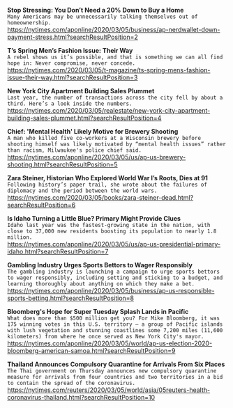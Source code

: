 **Stop Stressing: You Don’t Need a 20% Down to Buy a Home**\
`Many Americans may be unnecessarily talking themselves out of homeownership.`\
https://nytimes.com/aponline/2020/03/05/business/ap-nerdwallet-down-payment-stress.html?searchResultPosition=2

**T’s Spring Men’s Fashion Issue: Their Way**\
`A rebel shows us it’s possible, and that is something we can all find hope in: Never compromise, never concede.`\
https://nytimes.com/2020/03/05/t-magazine/ts-spring-mens-fashion-issue-their-way.html?searchResultPosition=3

**New York City Apartment Building Sales Plummet**\
`Last year, the number of transactions across the city fell by about a third. Here’s a look inside the numbers.`\
https://nytimes.com/2020/03/05/realestate/new-york-city-apartment-building-sales-plummet.html?searchResultPosition=4

**Chief: 'Mental Health' Likely Motive for Brewery Shooting**\
`A man who killed five co-workers at a Wisconsin brewery before shooting himself was likely motivated by “mental health issues” rather than racism, Milwaukee's police chief said.`\
https://nytimes.com/aponline/2020/03/05/us/ap-us-brewery-shooting.html?searchResultPosition=5

**Zara Steiner, Historian Who Explored World War I’s Roots, Dies at 91**\
`Following history’s paper trail, she wrote about the failures of diplomacy and the period between the world wars.`\
https://nytimes.com/2020/03/05/books/zara-steiner-dead.html?searchResultPosition=6

**Is Idaho Turning a Little Blue? Primary Might Provide Clues**\
`Idaho last year was the fastest-growing state in the nation, with close to 37,000 new residents boosting its population to nearly 1.8 million.`\
https://nytimes.com/aponline/2020/03/05/us/ap-us-presidential-primary-idaho.html?searchResultPosition=7

**Gambling Industry Urges Sports Bettors to Wager Responsibly**\
`The gambling industry is launching a campaign to urge sports bettors to wager responsibly, including setting and sticking to a budget, and learning thoroughly about anything on which they make a bet.`\
https://nytimes.com/aponline/2020/03/05/business/ap-us-responsible-sports-betting.html?searchResultPosition=8

**Bloomberg's Hope for Super Tuesday Splash Lands in Pacific**\
`What does more than $500 million get you? For Mike Bloomberg, it was 175 winning votes in this U.S. territory — a group of Pacific islands with lush vegetation and stunning coastlines some 7,200 miles (11,600 kilometers) from where he once served as New York City's mayor. `\
https://nytimes.com/aponline/2020/03/05/world/ap-us-election-2020-bloomberg-american-samoa.html?searchResultPosition=9

**Thailand Announces Compulsory Quarantine for Arrivals From Six Places**\
`The Thai government on Thursday announces new compulsory quarantine measure for arrivals from four countries and two territories in a bid to contain the spread of the coronavirus.`\
https://nytimes.com/reuters/2020/03/05/world/asia/05reuters-health-coronavirus-thailand.html?searchResultPosition=10

